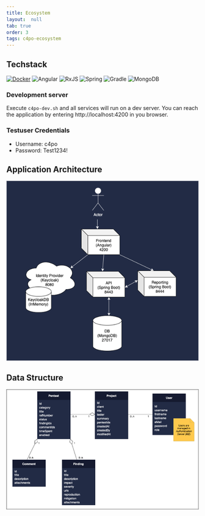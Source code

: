 ```yaml
---
title: Ecosystem
layout:  null
tab: true
order: 3
tags: c4po-ecosystem
---
```


## Techstack

[![Docker](https://img.shields.io/badge/docker-%230db7ed.svg?style=for-the-badge&logo=docker&logoColor=white)](https://hub.docker.com/repository/docker/cellecram/security-c4po/general)
![Angular](https://img.shields.io/badge/angular-%23DD0031.svg?style=for-the-badge&logo=angular&logoColor=white)
![RxJS](https://img.shields.io/badge/rxjs-%23B7178C.svg?style=for-the-badge&logo=reactivex&logoColor=white)
![Spring](https://img.shields.io/badge/spring-%236DB33F.svg?style=for-the-badge&logo=spring&logoColor=white)
![Gradle](https://img.shields.io/badge/Gradle-02303A.svg?style=for-the-badge&logo=Gradle&logoColor=white)
![MongoDB](https://img.shields.io/badge/MongoDB-%234ea94b.svg?style=for-the-badge&logo=mongodb&logoColor=white)

### Development server
Execute `c4po-dev.sh` and all services will run on a dev server.
You can reach the application by entering http://localhost:4200 in you browser.

### Testuser Credentials
* Username: c4po
* Password: Test1234!

## Application Architecture

![alt architecture](assets/images/C4PO-Architecture.png)

## Data Structure
![alt datastructure](assets/images/C4PO-Datastructure.png)
